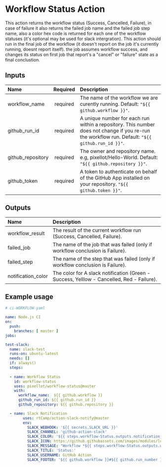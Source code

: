 # Workflow Status Action 

This action returns the workflow status (Success, Cancelled, Failure), in case of failure it also returns the failed job name and the failed job step name, also a color hex code is returned  for each one of the workflow statuses (it's optional may be used for slack intergration).
This action should run in the final job of the workflow (it doesn't report on the job it's currently running, doesnt report itself).
the job assumes workflow success, and changes its status on first job that report's a "cancel" or "failure" state as a final conclustion.

## Inputs

| Name              | Required | Description                                                                                                     |
| :---              |   :---:  | :---                                                                                                            |
| workflow_name     | required | The name of the workflow we are curently running. Default:      `"${{ github.workflow }}"`.                     |
| github_run_id     | required | A unique number for each run within a repository. This number does not change if you re-run the workflow run. Default:        `"${{ github.run_id }}"`.                                                                                                                       | 
| github_repository | required | The owner and repository name. e.g, pixellot/Hello-World. Default: `"${{ github.repository }}"`.                |     
| github_token      | required | A token to authenticate on behalf of the GitHub App installed on your repository.    `"${{ github.token }}"`.   |


## Outputs

| Name                  | Description                                                                               |
| :---                  | :---                                                                                      |
| workflow_result       | The result of the current workflow run (Success, Cancelled, Failure).                     |
| failed_job            | The name of the job that was failed (only if workflow conclusion is Failure).             |
| failed_step           | The name of the step that was failed (only if workflow conclusion is Failure).            | 
| notification_color    | The color for A slack notification (Green - Success, Yelllow - Cancelled, Red - Failure). |

## Example usage
```yaml
# ci-WORKFLOW-yaml

name: Node.js CI
on:
  push:
    branches: [ master ]    
jobs:

test-slack:
  name: slack-test
  runs-on: ubuntu-latest
  needs: []
  if: always()
  steps:
  
  - name: Workflow Status 
    id: workflow-status
    uses: pixellot/workflow-status@master
    with:
      workflow_name:  ${{ github.workflow }}
      github_run_id: ${{ github.run_id }}
      github_repository: ${{ github.repository }}

  - name: Slack Notification
        uses: rtCamp/action-slack-notify@master
        env:
          SLACK_WEBHOOK: '${{ secrets.SLACK_URL }}'
          SLACK_CHANNEL: 'github-action-slack'
          SLACK_COLOR: '${{ steps.workflow-Status.outputs.notification_color }}'
          SLACK_ICON: https://github.githubassets.com/images/modules/logos_page/Octocat.png?size=48
          SLACK_MESSAGE: "Workflow *${{ steps.workflow-Status.outputs.workflow_result }}*\nJob: ${{ steps.workflow-Status.outputs.failed_job }}\nStep: ${{ steps.workflow-Status.outputs.failed_step }}"
          SLACK_TITLE: 'Status:'
          SLACK_USERNAME: GitHub Action
          SLACK_FOOTER: '${{ github.workflow }}#${{ github.run_number }}'    
    
```
